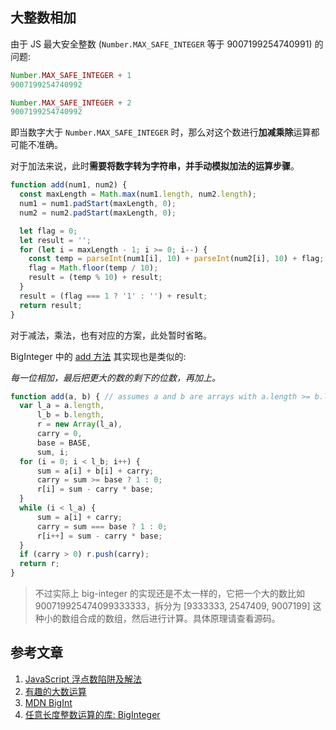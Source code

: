 ## 大整数相加

由于 JS 最大安全整数 (`Number.MAX_SAFE_INTEGER` 等于 9007199254740991) 的问题:

```js
Number.MAX_SAFE_INTEGER + 1
9007199254740992

Number.MAX_SAFE_INTEGER + 2
9007199254740992
```

即当数字大于 `Number.MAX_SAFE_INTEGER` 时，那么对这个数进行**加减乘除**运算都可能不准确。

对于加法来说，此时**需要将数字转为字符串，并手动模拟加法的运算步骤**。

```js
function add(num1, num2) {
  const maxLength = Math.max(num1.length, num2.length);
  num1 = num1.padStart(maxLength, 0);
  num2 = num2.padStart(maxLength, 0);

  let flag = 0;
  let result = '';
  for (let i = maxLength - 1; i >= 0; i--) {
    const temp = parseInt(num1[i], 10) + parseInt(num2[i], 10) + flag;
    flag = Math.floor(temp / 10);
    result = (temp % 10) + result;
  }
  result = (flag === 1 ? '1' : '') + result;
  return result;
}
```

对于减法，乘法，也有对应的方案，此处暂时省略。

BigInteger 中的 [add 方法](https://github.com/peterolson/BigInteger.js/blob/83f930d1a93a782e1ba694077d14c3fa17c86eb4/BigInteger.js#L102) 其实现也是类似的:

*每一位相加，最后把更大的数的剩下的位数，再加上。*  

```js
function add(a, b) { // assumes a and b are arrays with a.length >= b.length
  var l_a = a.length,
      l_b = b.length,
      r = new Array(l_a),
      carry = 0,
      base = BASE,
      sum, i;
  for (i = 0; i < l_b; i++) {
      sum = a[i] + b[i] + carry;
      carry = sum >= base ? 1 : 0;
      r[i] = sum - carry * base;
  }
  while (i < l_a) {
      sum = a[i] + carry;
      carry = sum === base ? 1 : 0;
      r[i++] = sum - carry * base;
  }
  if (carry > 0) r.push(carry);
  return r;
}
```

> 不过实际上 big-integer 的实现还是不太一样的，它把一个大的数比如 900719925474099333333，拆分为 [9333333, 2547409, 9007199] 这种小的数组合成的数组，然后进行计算。具体原理请查看源码。

## 参考文章

1. [JavaScript 浮点数陷阱及解法](https://github.com/camsong/blog/issues/9)
2. [有趣的大数运算](https://zhuanlan.zhihu.com/p/48528621)
3. [MDN BigInt](https://developer.mozilla.org/zh-CN/docs/Web/JavaScript/Reference/Global_Objects/BigInt)
4. [任意长度整数运算的库: BigInteger](https://github.com/peterolson/BigInteger.js)